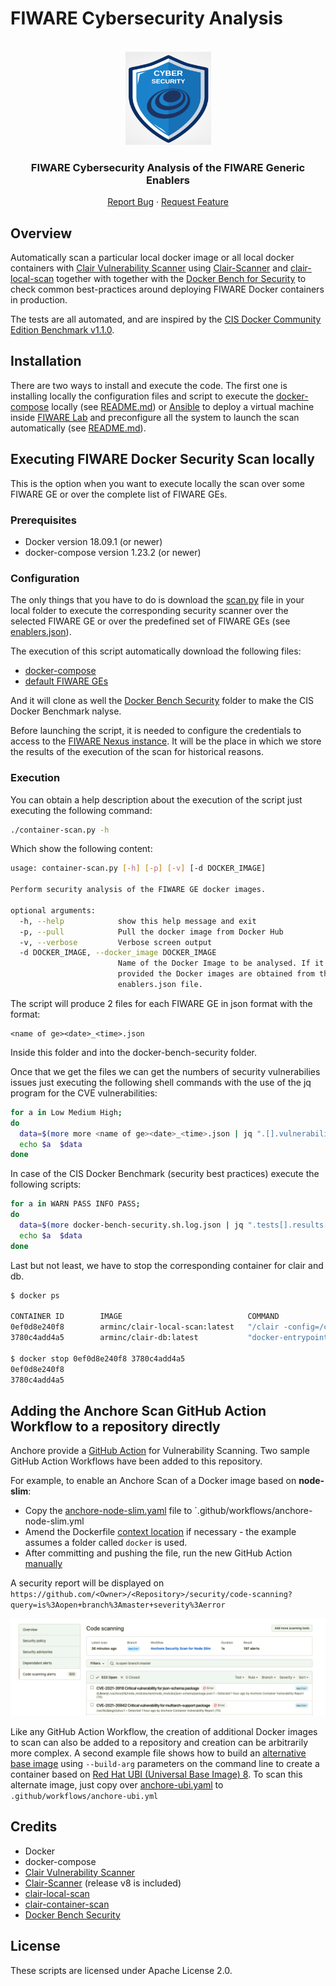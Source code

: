 # FIWARE Cybersecurity Analysis

<!-- PROJECT LOGO -->
<br />
<div align="center">
  <a href="https://github.com/flopezag/fiware-security">
    <img src="go/doc/FIWARESecurity.png" alt="Logo" width="137" height="150">
  </a>

<h3 align="center">FIWARE Cybersecurity Analysis of the FIWARE Generic Enablers</h3>

  <p align="center">
    <!--<a href="https://github.com/flopezag/fiware-security"><strong>Explore the docs »</strong></a>
    <br />
    <br />
    <a href="https://github.com/flopezag/fiware-security">View Demo</a>
    ·-->
    <a href="https://github.com/flopezag/fiware-security/issues">Report Bug</a>
    ·
    <a href="https://github.com/flopezag/fiware-security/issues">Request Feature</a>
  </p>
</div>

## Overview

Automatically scan a particular local docker image or all local docker containers 
with [Clair Vulnerability Scanner](https://github.com/coreos/clair) using 
[Clair-Scanner](https://github.com/arminc/clair-scanner) and 
[clair-local-scan](https://github.com/arminc/clair-local-scan) together with together 
with the [Docker Bench for Security](https://github.com/docker/docker-bench-security) 
to check common best-practices around deploying FIWARE Docker containers in production. 

The tests are all automated, and are inspired by the 
[CIS Docker Community Edition Benchmark v1.1.0](https://benchmarks.cisecurity.org/tools2/docker/CIS_Docker_Community_Edition_Benchmark_v1.1.0.pdf).


## Installation

There are two ways to install and execute the code. The first one is installing locally
the configuration files and script to execute the [docker-compose](https://docs.docker.com/compose/) 
locally (see [README.md](docker/README.md)) or [Ansible](https://www.ansible.com/) to deploy 
a virtual machine inside [FIWARE Lab](https://cloud.lab.fiware.org) and preconfigure all 
the system to launch the scan automatically (see [README.md](deploy/README.md)).

## Executing FIWARE Docker Security Scan locally

This is the option when you want to execute locally the scan over some FIWARE GE or over the
complete list of FIWARE GEs.

### Prerequisites

* Docker version 18.09.1 (or newer)
* docker-compose version 1.23.2 (or newer)

### Configuration

The only things that you have to do is download the [scan.py](scan.py) 
file in your local folder to execute the corresponding security scanner over the selected 
FIWARE GE or over the predefined set of FIWARE GEs (see [enablers.json](enablers.json)).

The execution of this script automatically download the following files:
- [docker-compose](docker-compose.yml)
- [default FIWARE GEs](enablers.json)

And it will clone as well the [Docker Bench Security](https://github.com/docker/docker-bench-security) 
folder to make the CIS Docker Benchmark nalyse.

Before launching the script, it is needed to configure the credentials to access to the 
[FIWARE Nexus instance](https://nexus.lab.fiware.org). It will be the place in which we
store the results of the execution of the scan for historical reasons.

### Execution

You can obtain a help description about the execution of the script just executing the 
following command:

```bash
./container-scan.py -h
```

Which show the following content:

```bash
usage: container-scan.py [-h] [-p] [-v] [-d DOCKER_IMAGE]

Perform security analysis of the FIWARE GE docker images.

optional arguments:
  -h, --help            show this help message and exit
  -p, --pull            Pull the docker image from Docker Hub
  -v, --verbose         Verbose screen output
  -d DOCKER_IMAGE, --docker_image DOCKER_IMAGE
                        Name of the Docker Image to be analysed. If it is not
                        provided the Docker images are obtained from the
                        enablers.json file.
```    

The script will produce 2 files for each FIWARE GE in json format with the format:

```text
<name of ge><date>_<time>.json
``` 

Inside this folder and into the docker-bench-security folder.

Once that we get the files we can get the numbers of security vulnerabilies issues
just executing the following shell commands with the use of the jq program for the
CVE vulnerabilities:

```bash
for a in Low Medium High; 
do 
  data=$(more more <name of ge><date>_<time>.json | jq ".[].vulnerabilities[].severity | select (.==\"${a}\")" | wc -l)
  echo $a  $data
done
```

In case of the CIS Docker Benchmark (security best practices) execute the following scripts:

```bash
for a in WARN PASS INFO PASS; 
do 
  data=$(more docker-bench-security.sh.log.json | jq ".tests[].results[].result | select (.==\"${a}\")" | wc -l)
  echo $a  $data
done
```

Last but not least, we have to stop the corresponding container for clair and db.

```bash
$ docker ps

CONTAINER ID        IMAGE                            COMMAND                  CREATED             STATUS                  PORTS               NAMES
0ef0d8e240f8        arminc/clair-local-scan:latest   "/clair -config=/con…"   29 hours ago        Up 29 hours (healthy)   6060-6061/tcp       docker_clair_1
3780c4add4a5        arminc/clair-db:latest           "docker-entrypoint.s…"   29 hours ago        Up 29 hours (healthy)   5432/tcp            docker_db_1

$ docker stop 0ef0d8e240f8 3780c4add4a5
0ef0d8e240f8
3780c4add4a5
```

## Adding the Anchore Scan GitHub Action Workflow to a repository directly

Anchore provide a [GitHub Action](https://github.com/anchore/scan-action) for Vulnerability Scanning.
Two sample GitHub Action Workflows have been added to this repository.

For example, to enable an Anchore Scan of a Docker image based on **node-slim**:

-  Copy the [anchore-node-slim.yaml](https://github.com/flopezag/fiware-security/blob/master/.github/workflows/anchore-node-slim.yml) file to `.github/workflows/anchore-node-slim.yml
-  Amend the Dockerfile [context location](https://github.com/flopezag/fiware-security/blob/master/.github/workflows/anchore-node-slim.yml#L34) if necessary - the example assumes a folder called `docker` is used.
-  After committing and pushing the file, run the new GitHub Action [manually](https://docs.github.com/en/actions/managing-workflow-runs/manually-running-a-workflow)

A security report will be displayed on
`https://github.com/<Owner>/<Repository>/security/code-scanning?query=is%3Aopen+branch%3Amaster+severity%3Aerror`


![](./img/alerts.png)

Like any GitHub Action Workflow, the creation of additional Docker images to scan
can also be added to a repository and creation can be arbitrarily more complex.
A second example file shows how to build an [alternative base image](https://kuberty.io/blog/best-os-for-docker/)
using `--build-arg` parameters on the command line to create a container based on [Red Hat UBI (Universal Base Image) 8](https://developers.redhat.com/articles/2021/11/08/optimize-nodejs-images-ubi-8-nodejs-minimal-image). To scan this alternate image, just copy
over [anchore-ubi.yaml](https://github.com/flopezag/fiware-security/blob/master/.github/workflows/anchore-ubi.yml) to `.github/workflows/anchore-ubi.yml`

## Credits

* Docker
* docker-compose
* [Clair Vulnerability Scanner](https://github.com/coreos/clair)
* [Clair-Scanner](https://github.com/arminc/clair-scanner) (release v8 is included)
* [clair-local-scan](https://github.com/arminc/clair-local-scan)
* [clair-container-scan](https://github.com/usr42/clair-container-scan)
* [Docker Bench Security](https://github.com/docker/docker-bench-security)

## License

These scripts are licensed under Apache License 2.0.